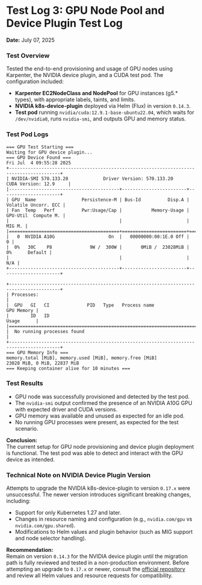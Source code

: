 # Test Log 3: GPU Node Pool and Device Plugin Test Log

**Date:** July 07, 2025

### Test Overview

Tested the end-to-end provisioning and usage of GPU nodes using Karpenter, the NVIDIA device plugin, and a CUDA test pod. The configuration included:

- **Karpenter EC2NodeClass and NodePool** for GPU instances (g5.\* types), with appropriate labels, taints, and limits.
- **NVIDIA k8s-device-plugin** deployed via Helm (Flux) in version `0.14.3`.
- **Test pod** running `nvidia/cuda:12.9.1-base-ubuntu22.04`, which waits for `/dev/nvidia0`, runs `nvidia-smi`, and outputs GPU and memory status.

### Test Pod Logs

```
=== GPU Test Starting ===
Waiting for GPU device plugin...
=== GPU Device Found ===
Fri Jul  4 09:55:28 2025
+-----------------------------------------------------------------------------------------+
| NVIDIA-SMI 570.133.20             Driver Version: 570.133.20     CUDA Version: 12.9     |
|-----------------------------------------+------------------------+----------------------+
| GPU  Name                 Persistence-M | Bus-Id          Disp.A | Volatile Uncorr. ECC |
| Fan  Temp   Perf          Pwr:Usage/Cap |           Memory-Usage | GPU-Util  Compute M. |
|                                         |                        |               MIG M. |
|=========================================+========================+======================|
|   0  NVIDIA A10G                    On  |   00000000:00:1E.0 Off |                    0 |
|  0%   30C    P8              9W /  300W |       0MiB /  23028MiB |      0%      Default |
|                                         |                        |                  N/A |
+-----------------------------------------+------------------------+----------------------+

+-----------------------------------------------------------------------------------------+
| Processes:                                                                              |
|  GPU   GI   CI              PID   Type   Process name                        GPU Memory |
|        ID   ID                                                               Usage      |
|=========================================================================================|
|  No running processes found                                                             |
+-----------------------------------------------------------------------------------------+
=== GPU Memory Info ===
memory.total [MiB], memory.used [MiB], memory.free [MiB]
23028 MiB, 0 MiB, 22837 MiB
=== Keeping container alive for 10 minutes ===
```

### Test Results

- GPU node was successfully provisioned and detected by the test pod.
- The `nvidia-smi` output confirmed the presence of an NVIDIA A10G GPU with expected driver and CUDA versions.
- GPU memory was available and unused as expected for an idle pod.
- No running GPU processes were present, as expected for the test scenario.

**Conclusion:**  
The current setup for GPU node provisioning and device plugin deployment is functional. The test pod was able to detect and interact with the GPU device as intended.

### Technical Note on NVIDIA Device Plugin Version

Attempts to upgrade the NVIDIA k8s-device-plugin to version `0.17.x` were unsuccessful. The newer version introduces significant breaking changes, including:

- Support for only Kubernetes 1.27 and later.
- Changes in resource naming and configuration (e.g., `nvidia.com/gpu` vs `nvidia.com/gpu.shared`).
- Modifications to Helm values and plugin behavior (such as MIG support and node selector handling).

**Recommendation:**  
Remain on version `0.14.3` for the NVIDIA device plugin until the migration path is fully reviewed and tested in a non-production environment. Before attempting an upgrade to `0.17.x` or newer, consult the [official repository](https://github.com/NVIDIA/k8s-device-plugin/blob/main) and review all Helm values and resource requests for compatibility.
